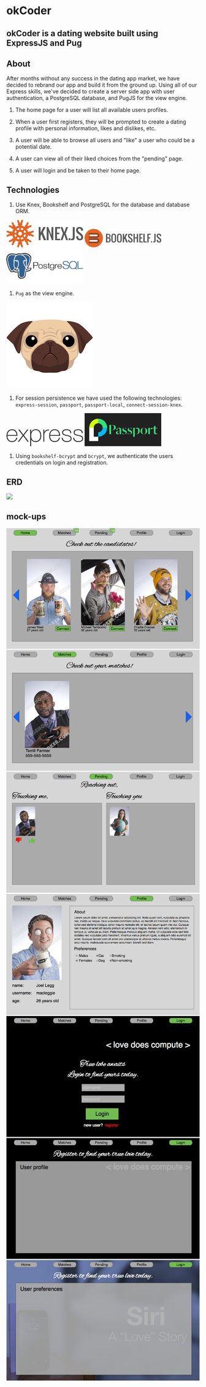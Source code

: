 # okCoder

## okCoder is a dating website built using ExpressJS and Pug

## About

After months without any success in the dating app market, we have decided to rebrand our app and build it from the ground up. Using all of our Express skills, we've decided to create a server side app with user authentication, a PostgreSQL database, and PugJS for the view engine.

1. The home page for a user will list all available users profiles.

1. When a user first registers, they will be prompted to create a dating profile with personal information, likes and dislikes, etc.

1. A user will be able to browse all users and "like" a user who could be a potential date.

1. A user can view all of their liked choices from the "pending" page.

1. A user will login and be taken to their home page.


## Technologies

1. Use Knex, Bookshelf and PostgreSQL for the database and database ORM.

<img src="img/techs/knex.png" width="200px" />
<img src="img/techs/bookshelf-icon.png" width="200px" />
<img src="img/techs/postgres.png" width="200px" />


1. `Pug` as the view engine.

<img src="img/techs/pug.png" />

1. For session persistence we have used the following technologies: `express-session`, `passport`, `passport-local`, `connect-session-knex`.

<img src="img/techs/express.png" width="200px" />
<img src="img/techs/passport.png" width="200px" />

1. Using `bookshelf-bcrypt` and `bcrypt`, we authenticate the users credentials on login and registration.

## ERD
<img src="img/okcoder_ERD.png" />

## mock-ups
<img src="img/mockups/home.png" />
<img src="img/mockups/matches.png" />
<img src="img/mockups/pending.png" />
<img src="img/mockups/profile.png" />
<img src="img/mockups/login.png" />
<img src="img/mockups/register-prof.png" />
<img src="img/mockups/register-pref.png" />
